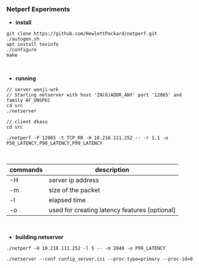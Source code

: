 ### Netperf Experiments

- **install**

```
git clone https://github.com/HewlettPackard/netperf.git
./autogen.sh
apt install texinfo
./configure
make
```

<br>


- **running**

```
// server wenji-wrk
// Starting netserver with host 'IN(6)ADDR_ANY' port '12865' and family AF_UNSPEC
cd src
./netserver

// client dkasu
cd src

./netperf -P 12865 -t TCP_RR -H 10.218.111.252 -- -r 1,1 -o P50_LATENCY,P90_LATENCY,P99_LATENCY
```

<br>

| commands | description |
| -- | -- |
| -H | server ip address |
| -m | size of the packet |
| -l | elapsed time |
| -o | used for creating latency features [optional]|


<br>


- **building netserver**
```
./netperf -H 10.218.111.252 -l 5 -- -m 2048 -o P99_LATENCY

./netserver --conf config_server.ini --proc-type=primary --proc-id=0
```
